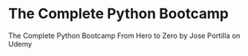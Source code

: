 # The Complete Python Bootcamp

The Complete Python Bootcamp
From Hero to Zero
by Jose Portilla on Udemy
